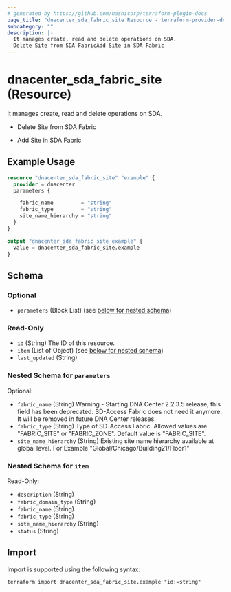 ```yaml
---
# generated by https://github.com/hashicorp/terraform-plugin-docs
page_title: "dnacenter_sda_fabric_site Resource - terraform-provider-dnacenter"
subcategory: ""
description: |-
  It manages create, read and delete operations on SDA.
  Delete Site from SDA FabricAdd Site in SDA Fabric
---
```


# dnacenter_sda_fabric_site (Resource)

It manages create, read and delete operations on SDA.

- Delete Site from SDA Fabric

- Add Site in SDA Fabric

## Example Usage

```terraform
resource "dnacenter_sda_fabric_site" "example" {
  provider = dnacenter
  parameters {

    fabric_name         = "string"
    fabric_type         = "string"
    site_name_hierarchy = "string"
  }
}

output "dnacenter_sda_fabric_site_example" {
  value = dnacenter_sda_fabric_site.example
}
```

<!-- schema generated by tfplugindocs -->
## Schema

### Optional

- `parameters` (Block List) (see [below for nested schema](#nestedblock--parameters))

### Read-Only

- `id` (String) The ID of this resource.
- `item` (List of Object) (see [below for nested schema](#nestedatt--item))
- `last_updated` (String)

<a id="nestedblock--parameters"></a>
### Nested Schema for `parameters`

Optional:

- `fabric_name` (String) Warning - Starting DNA Center 2.2.3.5 release, this field has been deprecated. SD-Access Fabric does not need it anymore.  It will be removed in future DNA Center releases.
- `fabric_type` (String) Type of SD-Access Fabric. Allowed values are "FABRIC_SITE" or "FABRIC_ZONE".  Default value is "FABRIC_SITE".
- `site_name_hierarchy` (String) Existing site name hierarchy available at global level. For Example "Global/Chicago/Building21/Floor1"


<a id="nestedatt--item"></a>
### Nested Schema for `item`

Read-Only:

- `description` (String)
- `fabric_domain_type` (String)
- `fabric_name` (String)
- `fabric_type` (String)
- `site_name_hierarchy` (String)
- `status` (String)

## Import

Import is supported using the following syntax:

```shell
terraform import dnacenter_sda_fabric_site.example "id:=string"
```
